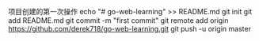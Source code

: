 项目创建的第一次操作
echo "# go-web-learning" >> README.md
git init
git add README.md
git commit -m "first commit"
git remote add origin https://github.com/derek718/go-web-learning.git
git push -u origin master
